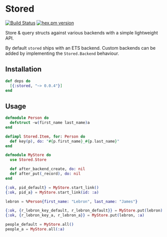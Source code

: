 # Stored
[![Build Status](https://github.com/rupurt/stored/workflows/Test/badge.svg?branch=master)](https://github.com/rupurt/stored/actions?query=workflow%3ATest)
[![hex.pm version](https://img.shields.io/hexpm/v/stored.svg?style=flat)](https://hex.pm/packages/stored)

Store & query structs against various backends with a simple lightweight API.

By default `stored` ships with an ETS backend. Custom backends can be added by implementing the `Stored.Backend` behaviour.

## Installation

```elixir
def deps do
  [{:stored, "~> 0.0.4"}]
end
```

## Usage

```elixir
defmodule Person do
  defstruct ~w(first_name last_name)a
end

defimpl Stored.Item, for: Person do
  def key(p), do: "#{p.first_name}_#{p.last_name}"
end

defmodule MyStore do
  use Stored.Store

  def after_backend_create, do: nil
  def after_put(_record), do: nil
end

{:ok, pid_default} = MyStore.start_link()
{:ok, pid_a} = MyStore.start_link(id: :a)

lebron = %Person{first_name: "Lebron", last_name: "James"}

{:ok, {r_lebron_key_default, r_lebron_default}} = MyStore.put(lebron)
{:ok, {r_lebron_key_a, r_lebron_a}} = MyStore.put(lebron, :a)

people_default = MyStore.all()
people_a = MyStore.all(:a)
```
